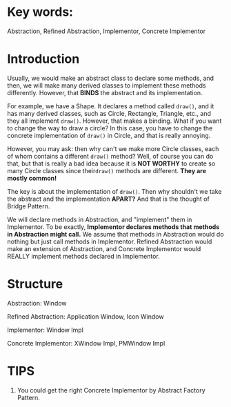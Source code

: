 # Key words:

Abstraction, Refined Abstraction, Implementor, Concrete Implementor

# Introduction

Usually, we would make an abstract class to declare some methods, and then, we will make many derived classes to implement these methods differently. However,  that **BINDS** the abstract and its implementation.

For example, we have a Shape. It declares a method called `draw()`, and it has many derived classes, such as Circle, Rectangle, Triangle, etc., and they all implement `draw()`. However, that makes a binding. What if you want to change the way to draw a circle? In this case, you have to change the concrete implementation of `draw()` in Circle, and that is really annoying.

However, you may ask: then why can't we make more Circle classes, each of whom contains a different `draw()` method? Well, of course you can do that, but that is really a bad idea because it is **NOT WORTHY** to create so many Circle classes since their`draw()` methods are different. **They are mostly common!**

The key is about the implementation of `draw()`. Then why shouldn't we take the abstract and the implementation **APART?** And that is the thought of Bridge Pattern.

We will declare methods in Abstraction, and "implement" them in Implementor. To be exactly, **Implementor declares methods that methods in Abstraction might call.**  We assume that methods in Abstraction would do nothing but just call methods in Implementor. Refined Abstraction would make an extension of Abstraction, and Concrete Implementor would REALLY implement methods declared in Implementor.



# Structure

Abstraction: Window

Refined Abstraction: Application Window, Icon Window

Implementor: Window Impl

Concrete Implementor: XWindow Impl, PMWindow Impl



# TIPS

1. You could get the right Concrete Implementor by Abstract Factory Pattern. 